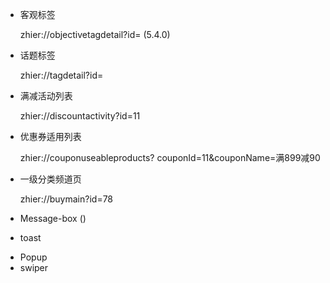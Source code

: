 * 客观标签 

  zhier://objectivetagdetail?id=  (5.4.0)  

* 话题标签

  zhier://tagdetail?id=

* 满减活动列表

  zhier://discountactivity?id=11 

* 优惠券适用列表  

  zhier://couponuseableproducts? couponId=11&couponName=满899减90

* 一级分类频道页 

  zhier://buymain?id=78





* Message-box ()
* toast

- Popup
- swiper 



​	